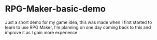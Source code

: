 # RPG-Maker-basic-demo
Just a short demo for my game idea, this was made when I first started to learn to use RPG Maker,
I'm planning on one day coming back to this and improve it as I gain more experience
